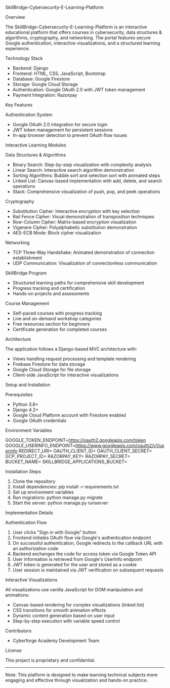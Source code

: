 SkillBridge-Cybersecurity-E-Learning-Platform

  Overview

  The SkillBridge-Cybersecurity-E-Learning-Platform is an interactive educational platform that offers courses in
  cybersecurity, data structures & algorithms, cryptography, and networking. The portal features secure Google
  authentication, interactive visualizations, and a structured learning experience.

  Technology Stack

  - Backend: Django
  - Frontend: HTML, CSS, JavaScript, Bootstrap
  - Database: Google Firestore
  - Storage: Google Cloud Storage
  - Authentication: Google OAuth 2.0 with JWT token management
  - Payment Integration: Razorpay

  Key Features

  Authentication System

  - Google OAuth 2.0 integration for secure login
  - JWT token management for persistent sessions
  - In-app browser detection to prevent OAuth flow issues

  Interactive Learning Modules

  Data Structures & Algorithms

  - Binary Search: Step-by-step visualization with complexity analysis
  - Linear Search: Interactive search algorithm demonstration
  - Sorting Algorithms: Bubble sort and selection sort with animated steps
  - Linked List: Canvas-based implementation with add, delete, and search operations
  - Stack: Comprehensive visualization of push, pop, and peek operations

  Cryptography

  - Substitution Cipher: Interactive encryption with key selection
  - Rail Fence Cipher: Visual demonstration of transposition techniques
  - Row-Column Cipher: Matrix-based encryption visualization
  - Vigenere Cipher: Polyalphabetic substitution demonstration
  - AES-ECB Mode: Block cipher visualization

  Networking

  - TCP Three-Way Handshake: Animated demonstration of connection establishment
  - UDP Communication: Visualization of connectionless communication

  SkillBridge Program

  - Structured learning paths for comprehensive skill development
  - Progress tracking and certification
  - Hands-on projects and assessments

  Course Management

  - Self-paced courses with progress tracking
  - Live and on-demand workshop categories
  - Free resources section for beginners
  - Certificate generation for completed courses

  Architecture

  The application follows a Django-based MVC architecture with:
  - Views handling request processing and template rendering
  - Firebase Firestore for data storage
  - Google Cloud Storage for file storage
  - Client-side JavaScript for interactive visualizations

  Setup and Installation

  Prerequisites

  - Python 3.8+
  - Django 4.2+
  - Google Cloud Platform account with Firestore enabled
  - Google OAuth credentials

  Environment Variables

  GOOGLE_TOKEN_ENDPOINT=https://oauth2.googleapis.com/token
  GOOGLE_USERINFO_ENDPOINT=https://www.googleapis.com/oauth2/v1/userinfo
  REDIRECT_URI=<your-redirect-uri>
  OAUTH_CLIENT_ID=<your-client-id>
  OAUTH_CLIENT_SECRET=<your-client-secret>
  GCP_PROJECT_ID=<your-gcp-project-id>
  RAZORPAY_KEY=<your-razorpay-key>
  RAZORPAY_SECRET=<your-razorpay-secret>
  BUCKET_NAME=<your-gcs-bucket-name>
  SKILLBRIDGE_APPLICATIONS_BUCKET=<your-applications-bucket-name>

  Installation Steps

  1. Clone the repository
  2. Install dependencies: pip install -r requirements.txt
  3. Set up environment variables
  4. Run migrations: python manage.py migrate
  5. Start the server: python manage.py runserver

  Implementation Details

  Authentication Flow

  1. User clicks "Sign in with Google" button
  2. Frontend initiates OAuth flow via Google's authentication endpoint
  3. On successful authentication, Google redirects to the callback URL with an authorization code
  4. Backend exchanges the code for access token via Google Token API
  5. User information is retrieved from Google's UserInfo endpoint
  6. JWT token is generated for the user and stored as a cookie
  7. User session is maintained via JWT verification on subsequent requests

  Interactive Visualizations

  All visualizations use vanilla JavaScript for DOM manipulation and animations:
  - Canvas-based rendering for complex visualizations (linked list)
  - CSS transitions for smooth animation effects
  - Dynamic content generation based on user input
  - Step-by-step execution with variable speed control

  Contributors

  - Cyberforge Academy Development Team

  License

  This project is proprietary and confidential.

  ---
  Note: This platform is designed to make learning technical subjects more engaging and effective through
  visualization and hands-on practice.
